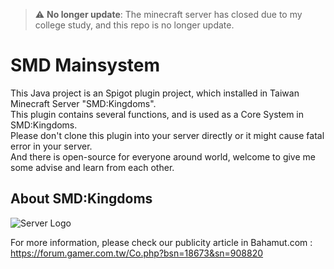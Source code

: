 > :warning: **No longer update**: The minecraft server has closed due to my college study, and this repo is no longer update.

# SMD Mainsystem

This Java project is an Spigot plugin project, which installed in Taiwan Minecraft Server "SMD:Kingdoms".  
This plugin contains several functions, and is used as a Core System in SMD:Kingdoms.  
Please don't clone this plugin into your server directly or it might cause fatal error in your server.  
And there is open-source for everyone around world, welcome to give me some advise and learn from each other.  

## About SMD:Kingdoms

![Server Logo](https://truth.bahamut.com.tw/s01/201907/07ccabd965f2ea46fe586c6a61d72e1d.JPG)

For more information, please check our publicity article in Bahamut.com :  
<https://forum.gamer.com.tw/Co.php?bsn=18673&sn=908820>  
